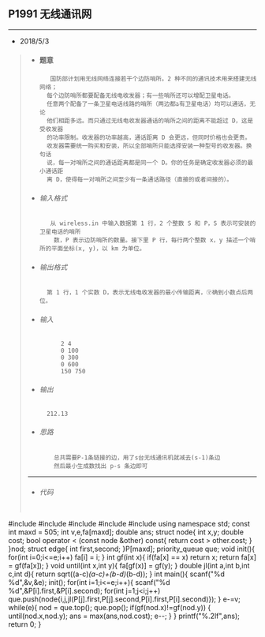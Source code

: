## P1991 无线通讯网
---  

* 2018/5/3
>		
> *   #### 题意  
>            国防部计划用无线网络连接若干个边防哨所。2 种不同的通讯技术用来搭建无线网络；
>			每个边防哨所都要配备无线电收发器；有一些哨所还可以增配卫星电话。
>			任意两个配备了一条卫星电话线路的哨所（两边都ᤕ有卫星电话）均可以通话，无论
>			他们相距多远。而只通过无线电收发器通话的哨所之间的距离不能超过 D，这是受收发器
>			的功率限制。收发器的功率越高，通话距离 D 会更远，但同时价格也会更贵。
>			收发器需要统一购买和安装，所以全部哨所只能选择安装一种型号的收发器。换句话
>			说，每一对哨所之间的通话距离都是同一个 D。你的任务是确定收发器必须的最小通话距
>			离 D，使得每一对哨所之间至少有一条通话路径（直接的或者间接的）。
> 
> *   ###### 输入格式
>			 从 wireless.in 中输入数据第 1 行，2 个整数 S 和 P，S 表示可安装的卫星电话的哨所
>			  数，P 表示边防哨所的数量。接下里 P 行，每行两个整数 x，y 描述一个哨所的平面坐标(x, y)，以 km 为单位。
> *   ######  输出格式
>        	第 1 行，1 个实数 D，表示无线电收发器的最小传输距离，㋮确到小数点后两位。
>
> *	  ######  输入
>				2 4
>				0 100
>				0 300
>				0 600
>				150 750
>        
> *   ######  输出
>       	212.13
>
> *   ###### 思路
>			  总共需要P-1条链接的边，用了s台无线通讯机就减去(s-1)条边
>			  然后最小生成数找出 p-s 条边即可
>---       
> *   ###### 代码
>       
>   ```cpp
#include <cstdio>
#include <queue>
#include <cmath>
#include <iostream>
#include <algorithm>
using namespace std;
const int maxd = 505;
int v,e,fa[maxd];
double ans;
struct node{
    int x,y;
    double cost;
    bool operator < (const node &other) const{
        return cost > other.cost;
    }
}nod;
struct edge{
    int first,second;
}P[maxd];
priority_queue<node> que;
void init(){
    for(int i=0;i<=e;i++)
        fa[i] = i;
}
int gf(int x){
    if(fa[x] == x) return x;
    return  fa[x] = gf(fa[x]);
}
void until(int x,int y){
    fa[gf(x)] = gf(y);
}
double jl(int a,int b,int c,int d){
    return sqrt((a-c)*(a-c)+(b-d)*(b-d));
}
int main(){
    scanf("%d %d",&v,&e);
    init();
    for(int i=1;i<=e;i++){
        scanf("%d %d",&P[i].first,&P[i].second);
        for(int j=1;j<i;j++)
            que.push(node{i,j,jl(P[j].first,P[j].second,P[i].first,P[i].second)});
    }
    e-=v;
    while(e){
        nod = que.top(); que.pop();
        if(gf(nod.x)!=gf(nod.y))
        {
            until(nod.x,nod.y);
            ans = max(ans,nod.cost);
            e--;
        }
    }
    printf("%.2lf",ans);
    return 0;
}
 ```